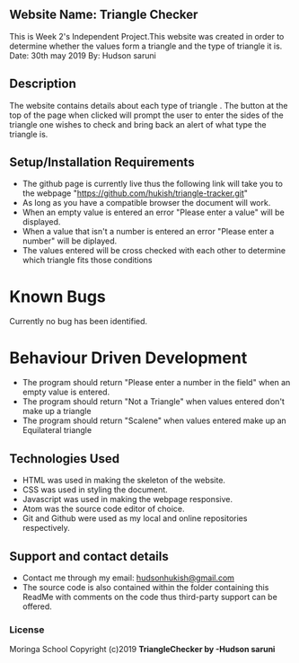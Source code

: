 ## Website Name: Triangle Checker
 This is Week 2's Independent Project.This website was created in order to determine whether the values form a triangle and the type of triangle it is.
Date: 30th may 2019
By: Hudson saruni

## Description
The website contains details about each type of triangle .
 The button at the top of the page when clicked will prompt the user to enter the sides of the triangle one wishes to check and bring back an alert of what type the triangle is.

## Setup/Installation Requirements
* The github page is currently live thus the following link will take you to the webpage "https://github.com/hukish/triangle-tracker.git"
* As long as you have a compatible browser the document will work.
* When an empty value is entered an error "Please enter a value" will be displayed.
* When a value that isn't a number is entered an error "Please enter a number" will be diplayed.
* The values entered will be cross checked with each other to determine which triangle fits those conditions

# Known Bugs
Currently no bug has been identified.

# Behaviour Driven Development
* The program should return "Please enter a number in the field" when an empty value is entered.
* The program should return "Not a Triangle" when values entered don't make up a triangle
* The program should return "Scalene" when values entered make up an Equilateral triangle


## Technologies Used
* HTML was used in making the skeleton of the website.
* CSS was used in styling the document.
* Javascript was used in making the webpage responsive.
* Atom was the source code editor of choice.
* Git and Github were used as my local and online repositories respectively.

## Support and contact details
* Contact me through my email: hudsonhukish@gmail.com
* The source code is also contained within the folder containing this ReadMe with comments on the code thus third-party support can be offered.

### License
Moringa School
Copyright (c)2019 **TriangleChecker by -Hudson saruni**
